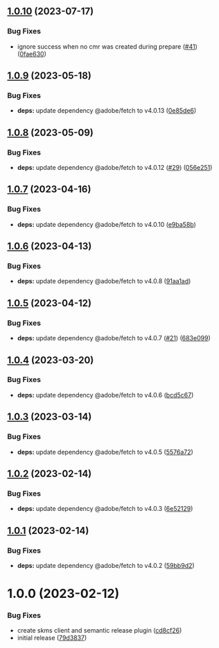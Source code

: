 ## [1.0.10](https://github.com/adobe/semantic-release-skms-cmr/compare/v1.0.9...v1.0.10) (2023-07-17)


### Bug Fixes

* ignore success when no cmr was created during prepare ([#41](https://github.com/adobe/semantic-release-skms-cmr/issues/41)) ([0fae630](https://github.com/adobe/semantic-release-skms-cmr/commit/0fae63034a3f846505f994b5ab75f6027d52b3bf))

## [1.0.9](https://github.com/adobe/semantic-release-skms-cmr/compare/v1.0.8...v1.0.9) (2023-05-18)


### Bug Fixes

* **deps:** update dependency @adobe/fetch to v4.0.13 ([0e85de6](https://github.com/adobe/semantic-release-skms-cmr/commit/0e85de6a11aa22824deba37f7cd85b95804f6bd2))

## [1.0.8](https://github.com/adobe/semantic-release-skms-cmr/compare/v1.0.7...v1.0.8) (2023-05-09)


### Bug Fixes

* **deps:** update dependency @adobe/fetch to v4.0.12 ([#29](https://github.com/adobe/semantic-release-skms-cmr/issues/29)) ([056e251](https://github.com/adobe/semantic-release-skms-cmr/commit/056e251a76f288848e42afa6330f6a3dbbffeb9d))

## [1.0.7](https://github.com/adobe/semantic-release-skms-cmr/compare/v1.0.6...v1.0.7) (2023-04-16)


### Bug Fixes

* **deps:** update dependency @adobe/fetch to v4.0.10 ([e9ba58b](https://github.com/adobe/semantic-release-skms-cmr/commit/e9ba58bb1e68fb5d454e4ae3c98b31aa4c3cf8b6))

## [1.0.6](https://github.com/adobe/semantic-release-skms-cmr/compare/v1.0.5...v1.0.6) (2023-04-13)


### Bug Fixes

* **deps:** update dependency @adobe/fetch to v4.0.8 ([91aa1ad](https://github.com/adobe/semantic-release-skms-cmr/commit/91aa1ad07d2e9ceb75c5185dfe6176df469a577d))

## [1.0.5](https://github.com/adobe/semantic-release-skms-cmr/compare/v1.0.4...v1.0.5) (2023-04-12)


### Bug Fixes

* **deps:** update dependency @adobe/fetch to v4.0.7 ([#21](https://github.com/adobe/semantic-release-skms-cmr/issues/21)) ([683e099](https://github.com/adobe/semantic-release-skms-cmr/commit/683e099b06569a098b345695e1ec2ba4d75e2ad4))

## [1.0.4](https://github.com/adobe/semantic-release-skms-cmr/compare/v1.0.3...v1.0.4) (2023-03-20)


### Bug Fixes

* **deps:** update dependency @adobe/fetch to v4.0.6 ([bcd5c67](https://github.com/adobe/semantic-release-skms-cmr/commit/bcd5c67db08b1fa1d408a2e3124faa92a9d85b6d))

## [1.0.3](https://github.com/adobe/semantic-release-skms-cmr/compare/v1.0.2...v1.0.3) (2023-03-14)


### Bug Fixes

* **deps:** update dependency @adobe/fetch to v4.0.5 ([5576a72](https://github.com/adobe/semantic-release-skms-cmr/commit/5576a7233dac7411c4782b9fc077d5c86af8516d))

## [1.0.2](https://github.com/adobe/semantic-release-skms-cmr/compare/v1.0.1...v1.0.2) (2023-02-14)


### Bug Fixes

* **deps:** update dependency @adobe/fetch to v4.0.3 ([6e52129](https://github.com/adobe/semantic-release-skms-cmr/commit/6e521299d64e26583d8132d41642332f65883f41))

## [1.0.1](https://github.com/adobe/semantic-release-skms-cmr/compare/v1.0.0...v1.0.1) (2023-02-14)


### Bug Fixes

* **deps:** update dependency @adobe/fetch to v4.0.2 ([59bb9d2](https://github.com/adobe/semantic-release-skms-cmr/commit/59bb9d2f9ecb0377b8b276f62241e58fee0dd9ea))

# 1.0.0 (2023-02-12)


### Bug Fixes

* create skms client and semantic release plugin ([cd8cf26](https://github.com/adobe/semantic-release-skms-cmr/commit/cd8cf26f7017b971d56ef0d80ca89fb0ef9b4c07))
* initial release ([79d3837](https://github.com/adobe/semantic-release-skms-cmr/commit/79d3837031df096eb9285a1234fad4b665b2eafc))
